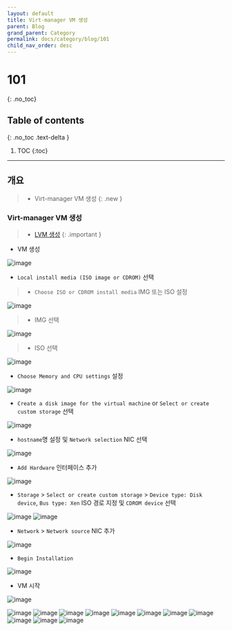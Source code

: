 ```yaml
---
layout: default
title: Virt-manager VM 생성
parent: Blog
grand_parent: Category
permalink: docs/category/blog/101
child_nav_order: desc
---
```

# 101
{: .no_toc}

## Table of contents
{: .no_toc .text-delta }

1. TOC
{:toc}

---
## 개요

> - Virt-manager VM 생성
{: .new }

### Virt-manager VM 생성

> - [LVM 생성](https://heaths2.github.io/docs/category/blog/27)
{: .important }

- VM 생성

![image](https://github.com/heaths2/heaths2.github.io/assets/36792594/efecfd7e-3458-4340-9348-a4e845769266)

- `Local install media (ISO image or CDROM)` 선택

  
> - `Choose ISO or CDROM install media` IMG 또는 ISO 설정

![image](https://github.com/heaths2/heaths2.github.io/assets/36792594/09a468ea-a75a-4eca-bed5-6105da0da451)

> - IMG 선택
  
![image](https://github.com/heaths2/heaths2.github.io/assets/36792594/b28d2607-f009-426b-9a77-ac3e707696a6)

> - ISO 선택
  
![image](https://github.com/heaths2/heaths2.github.io/assets/36792594/478e13d5-87e3-4010-ba9f-7bb80883ae49)

- `Choose Memory and CPU settings` 설정

![image](https://github.com/heaths2/heaths2.github.io/assets/36792594/b2ff2030-acf7-461c-b50b-30cda469f8a5)

- `Create a disk image for the virtual machine` or `Select or create custom storage` 선택

![image](https://github.com/heaths2/heaths2.github.io/assets/36792594/7ff9d75e-29dc-410e-8a80-70f770e85af9)

- `hostname`명 설정 및 `Network selection` NIC 선택

![image](https://github.com/heaths2/heaths2.github.io/assets/36792594/8d518ff3-6081-40c9-96dc-c37e42f2c853)

- `Add Hardware` 인터페이스 추가

![image](https://github.com/heaths2/heaths2.github.io/assets/36792594/01ef30fb-9864-4d74-8a3a-356a70be8ec1)

- `Storage` > `Select or create custom storage` > `Device type: Disk device`, `Bus type: Xen` ISO 경로 지정 및 `CDROM device` 선택

![image](https://github.com/heaths2/heaths2.github.io/assets/36792594/f00ff4fa-97be-4328-a709-3a1d44e7e546)
![image](https://github.com/heaths2/heaths2.github.io/assets/36792594/299c0372-9fef-4171-a773-6ff07ed879d6)

- `Network` > `Network source` NIC 추가

![image](https://github.com/heaths2/heaths2.github.io/assets/36792594/70f2dd0d-07da-4105-92dd-7ec9c935c490)

- `Begin Installation` 

![image](https://github.com/heaths2/heaths2.github.io/assets/36792594/2a4ea3c6-5174-40e7-9ca3-7840970d28c8)

- VM 시작

![image](https://github.com/heaths2/heaths2.github.io/assets/36792594/ef08b079-0784-4f3e-82b8-e7a1d395df7e)








![image](https://github.com/heaths2/heaths2.github.io/assets/36792594/9938f131-dbf7-4293-aeff-27061dca98f1)
![image](https://github.com/heaths2/heaths2.github.io/assets/36792594/95668b91-5040-4f20-b471-5d687b9cca12)
![image](https://github.com/heaths2/heaths2.github.io/assets/36792594/c1bf5798-a9b3-4087-acd9-c0eca9babdf6)
![image](https://github.com/heaths2/heaths2.github.io/assets/36792594/310574a6-2505-4121-83eb-358ba0eae721)
![image](https://github.com/heaths2/heaths2.github.io/assets/36792594/c9862802-6875-42b8-b6ad-731777469205)
![image](https://github.com/heaths2/heaths2.github.io/assets/36792594/4a1fe218-ff4e-4795-ae12-22692a81a1f5)
![image](https://github.com/heaths2/heaths2.github.io/assets/36792594/63442481-6665-42e7-ba2f-be0ad335c30e)
![image](https://github.com/heaths2/heaths2.github.io/assets/36792594/003ad714-6e0a-4d74-bfd2-39f9d4d476eb)
![image](https://github.com/heaths2/heaths2.github.io/assets/36792594/c790f51a-1a6f-47d0-9925-d7fde812a476)
![image](https://github.com/heaths2/heaths2.github.io/assets/36792594/9bd14c13-532d-4097-8db3-af552480f199)
![image](https://github.com/heaths2/heaths2.github.io/assets/36792594/c62d12ac-cd17-4c9f-b64f-b93cdb6f2877)
